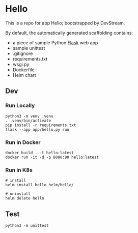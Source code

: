 # Hello

This is a repo for app Hello; bootstrapped by DevStream.

By default, the automatically generated scaffolding contains:

- a piece of sample Python [Flask](https://flask.palletsprojects.com/en/2.2.0/) web app
- sample unittest
- .gitignore
- requirements.txt
- wsgi.py
- Dockerfile
- Helm chart

## Dev

### Run Locally

```shell
python3 -m venv .venv
. .venv/bin/activate
pip install -r requirements.txt
flask --app app/hello.py run
```

### Run in Docker

```shell
docker build . -t hello:latest
docker run -it -d -p 8080:80 hello:latest
```

### Run in K8s

```shell
# install
helm install hello helm/hello/

# uninstall
helm delete hello
```

## Test

```shell
python3 -m unittest
```
